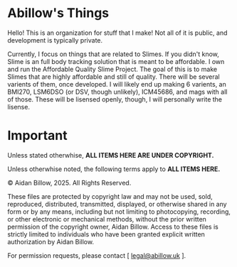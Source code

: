 # Abillow's Things

Hello! This is an organization for stuff that I make! Not all of it is public, and development is typically private. 

Currently, I focus on things that are related to Slimes. If you didn't know, Slime is an full body tracking solution that is meant to be affordable. 
I own and run the Affordable Quality Slime Project. The goal of this is to make Slimes that are highly affordable and still of quality. There will be several varients of them, once developed. I will likely end up making 6 varients, an BMI270, LSM6DSO (or DSV, though unlikely), ICM45686, and mags with all of those. These will be lisensed openly, though, I will personally write the lisense.

# Important

Unless stated otherwhise, **ALL ITEMS HERE ARE UNDER COPYRIGHT.**

Unless otherwhise noted, the following terms apply to **ALL ITEMS HERE.**

© Aidan Billow, 2025. All Rights Reserved.

These files are protected by copyright law and may not be used, sold, reproduced, distributed, transmitted, displayed, or otherwise shared in any form or by any means, including but not limiting to photocopying, recording, or other electronic or mechanical methods, without the prior written permission of the copyright owner, Aidan Billow. Access to these files is strictly limited to individuals who have been granted explicit written authorization by Aidan Billow.

For permission requests, please contact [ legal@abillow.uk ].
